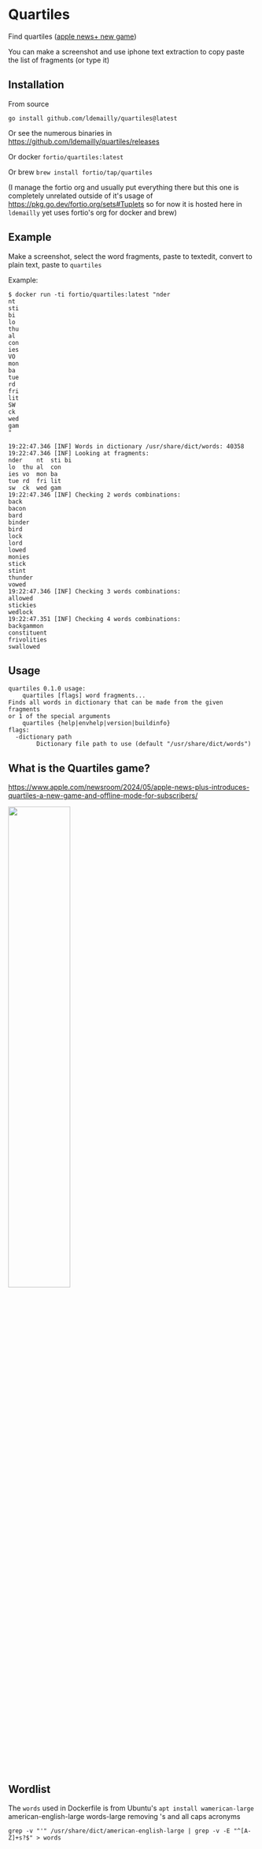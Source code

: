 # Quartiles

Find quartiles ([apple news+ new game](https://www.apple.com/newsroom/2024/05/apple-news-plus-introduces-quartiles-a-new-game-and-offline-mode-for-subscribers/))

You can make a screenshot and use iphone text extraction to copy paste the list of fragments (or type it)

## Installation

From source
```
go install github.com/ldemailly/quartiles@latest
```

Or see the numerous binaries in https://github.com/ldemailly/quartiles/releases

Or docker `fortio/quartiles:latest`

Or brew `brew install fortio/tap/quartiles`

(I manage the fortio org and usually put everything there but this one is completely unrelated outside of it's usage of https://pkg.go.dev/fortio.org/sets#Tuplets so for now it is hosted here in `ldemailly` yet uses fortio's org for docker and brew)

## Example

Make a screenshot, select the word fragments, paste to textedit, convert to plain text, paste to `quartiles`

Example:
```
$ docker run -ti fortio/quartiles:latest "nder
nt
sti
bi
lo
thu
al
con
ies
VO
mon
ba
tue
rd
fri
lit
SW
ck
wed
gam
"
```

```
19:22:47.346 [INF] Words in dictionary /usr/share/dict/words: 40358
19:22:47.346 [INF] Looking at fragments:
nder	nt	sti	bi
lo	thu	al	con
ies	vo	mon	ba
tue	rd	fri	lit
sw	ck	wed	gam
19:22:47.346 [INF] Checking 2 words combinations:
back
bacon
bard
binder
bird
lock
lord
lowed
monies
stick
stint
thunder
vowed
19:22:47.346 [INF] Checking 3 words combinations:
allowed
stickies
wedlock
19:22:47.351 [INF] Checking 4 words combinations:
backgammon
constituent
frivolities
swallowed
```

## Usage

```
quartiles 0.1.0 usage:
	quartiles [flags] word fragments...
Finds all words in dictionary that can be made from the given fragments
or 1 of the special arguments
	quartiles {help|envhelp|version|buildinfo}
flags:
  -dictionary path
    	Dictionary file path to use (default "/usr/share/dict/words")
```

## What is the Quartiles game?

https://www.apple.com/newsroom/2024/05/apple-news-plus-introduces-quartiles-a-new-game-and-offline-mode-for-subscribers/


<img src="https://github.com/ldemailly/quartiles/assets/3664595/4ef37a1b-86e8-4841-88fa-c36bc5e5838b" width="50%">

## Wordlist

The `words` used in Dockerfile is from Ubuntu's
`apt install wamerican-large` american-english-large words-large
removing 's and all caps acronyms
```
grep -v "'" /usr/share/dict/american-english-large | grep -v -E "^[A-Z]+s?$" > words
```
